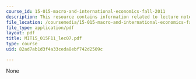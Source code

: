 ```yaml
---
course_id: 15-015-macro-and-international-economics-fall-2011
description: This resource contains information related to lecture notes.
file_location: /coursemedia/15-015-macro-and-international-economics-fall-2011/82ad7ab1d3f4a33ceda8ebf742d2509c_MIT15_015F11_lec07.pdf
file_type: application/pdf
layout: pdf
title: MIT15_015F11_lec07.pdf
type: course
uid: 82ad7ab1d3f4a33ceda8ebf742d2509c

---
```

None